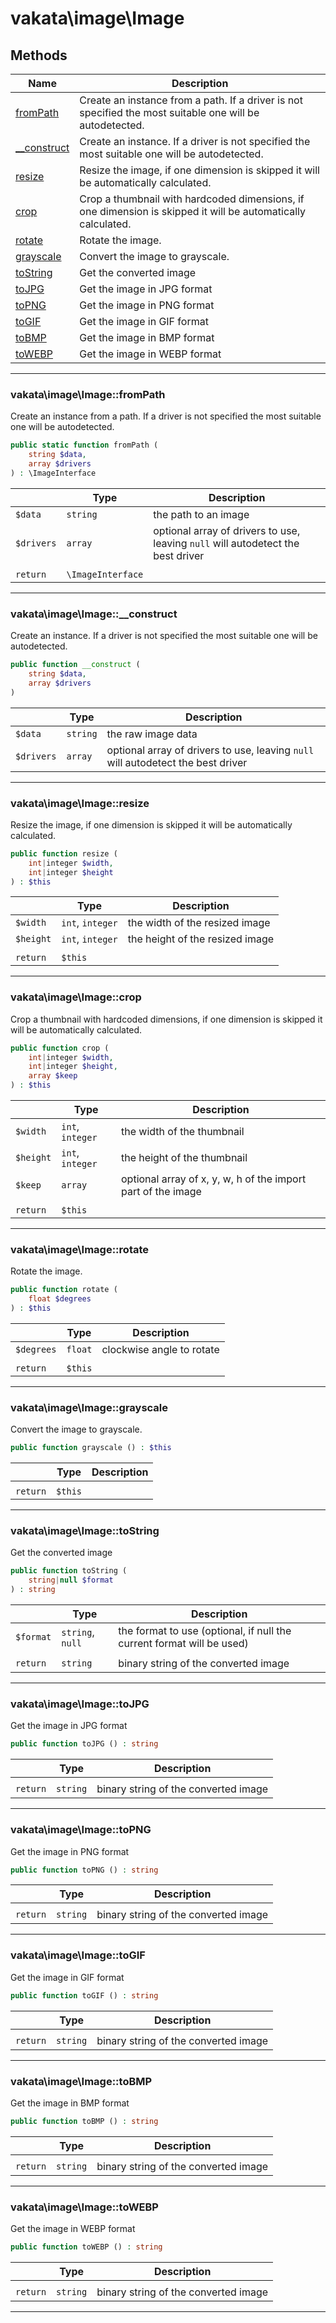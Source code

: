 # vakata\image\Image


## Methods

| Name | Description |
|------|-------------|
|[fromPath](#vakata\image\imagefrompath)|Create an instance from a path. If a driver is not specified the most suitable one will be autodetected.|
|[__construct](#vakata\image\image__construct)|Create an instance. If a driver is not specified the most suitable one will be autodetected.|
|[resize](#vakata\image\imageresize)|Resize the image, if one dimension is skipped it will be automatically calculated.|
|[crop](#vakata\image\imagecrop)|Crop a thumbnail with hardcoded dimensions, if one dimension is skipped it will be automatically calculated.|
|[rotate](#vakata\image\imagerotate)|Rotate the image.|
|[grayscale](#vakata\image\imagegrayscale)|Convert the image to grayscale.|
|[toString](#vakata\image\imagetostring)|Get the converted image|
|[toJPG](#vakata\image\imagetojpg)|Get the image in JPG format|
|[toPNG](#vakata\image\imagetopng)|Get the image in PNG format|
|[toGIF](#vakata\image\imagetogif)|Get the image in GIF format|
|[toBMP](#vakata\image\imagetobmp)|Get the image in BMP format|
|[toWEBP](#vakata\image\imagetowebp)|Get the image in WEBP format|

---



### vakata\image\Image::fromPath
Create an instance from a path. If a driver is not specified the most suitable one will be autodetected.  


```php
public static function fromPath (  
    string $data,  
    array $drivers  
) : \ImageInterface    
```

|  | Type | Description |
|-----|-----|-----|
| `$data` | `string` | the path to an image |
| `$drivers` | `array` | optional array of drivers to use, leaving `null` will autodetect the best driver |
|  |  |  |
| `return` | `\ImageInterface` |  |

---


### vakata\image\Image::__construct
Create an instance. If a driver is not specified the most suitable one will be autodetected.  


```php
public function __construct (  
    string $data,  
    array $drivers  
)   
```

|  | Type | Description |
|-----|-----|-----|
| `$data` | `string` | the raw image data |
| `$drivers` | `array` | optional array of drivers to use, leaving `null` will autodetect the best driver |

---


### vakata\image\Image::resize
Resize the image, if one dimension is skipped it will be automatically calculated.  


```php
public function resize (  
    int|integer $width,  
    int|integer $height  
) : $this    
```

|  | Type | Description |
|-----|-----|-----|
| `$width` | `int`, `integer` | the width of the resized image |
| `$height` | `int`, `integer` | the height of the resized image |
|  |  |  |
| `return` | `$this` |  |

---


### vakata\image\Image::crop
Crop a thumbnail with hardcoded dimensions, if one dimension is skipped it will be automatically calculated.  


```php
public function crop (  
    int|integer $width,  
    int|integer $height,  
    array $keep  
) : $this    
```

|  | Type | Description |
|-----|-----|-----|
| `$width` | `int`, `integer` | the width of the thumbnail |
| `$height` | `int`, `integer` | the height of the thumbnail |
| `$keep` | `array` | optional array of x, y, w, h of the import part of the image |
|  |  |  |
| `return` | `$this` |  |

---


### vakata\image\Image::rotate
Rotate the image.  


```php
public function rotate (  
    float $degrees  
) : $this    
```

|  | Type | Description |
|-----|-----|-----|
| `$degrees` | `float` | clockwise angle to rotate |
|  |  |  |
| `return` | `$this` |  |

---


### vakata\image\Image::grayscale
Convert the image to grayscale.  


```php
public function grayscale () : $this    
```

|  | Type | Description |
|-----|-----|-----|
|  |  |  |
| `return` | `$this` |  |

---


### vakata\image\Image::toString
Get the converted image  


```php
public function toString (  
    string|null $format  
) : string    
```

|  | Type | Description |
|-----|-----|-----|
| `$format` | `string`, `null` | the format to use (optional, if null the current format will be used) |
|  |  |  |
| `return` | `string` | binary string of the converted image |

---


### vakata\image\Image::toJPG
Get the image in JPG format  


```php
public function toJPG () : string    
```

|  | Type | Description |
|-----|-----|-----|
|  |  |  |
| `return` | `string` | binary string of the converted image |

---


### vakata\image\Image::toPNG
Get the image in PNG format  


```php
public function toPNG () : string    
```

|  | Type | Description |
|-----|-----|-----|
|  |  |  |
| `return` | `string` | binary string of the converted image |

---


### vakata\image\Image::toGIF
Get the image in GIF format  


```php
public function toGIF () : string    
```

|  | Type | Description |
|-----|-----|-----|
|  |  |  |
| `return` | `string` | binary string of the converted image |

---


### vakata\image\Image::toBMP
Get the image in BMP format  


```php
public function toBMP () : string    
```

|  | Type | Description |
|-----|-----|-----|
|  |  |  |
| `return` | `string` | binary string of the converted image |

---


### vakata\image\Image::toWEBP
Get the image in WEBP format  


```php
public function toWEBP () : string    
```

|  | Type | Description |
|-----|-----|-----|
|  |  |  |
| `return` | `string` | binary string of the converted image |

---

